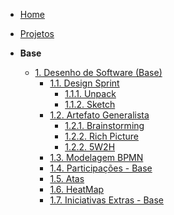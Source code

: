 <!-- docs/_sidebar.md -->

- [Home](/)
- [Projetos](/Projeto/Projeto.md)

- **Base**
  - [1. Desenho de Software (Base)](/Base/1.Base.md)
    - [1.1. Design Sprint](/Base/DesingSprint/1.1.DesignSprint.md)
      - [1.1.1. Unpack](/Base/DesignSprint/unpack.md)
      - [1.1.2. Sketch](/Base/DesignSprint/sketch.md)
    - [1.2. Artefato Generalista](/Base/ArtefatosGeneralistas/1.2.ArtefatoGeneralista.md)
      - [1.2.1. Brainstorming](/Base/ArtefatosGeneralistas/1.2.1.Brainstorming.md)
      - [1.2.2. Rich Picture](/Base/ArtefatosGeneralistas/1.2.2.RichPicture.md)
      - [1.2.2. 5W2H](/Base/ArtefatosGeneralistas/1.2.3.5W2H.md)
    - [1.3. Modelagem BPMN](/Base/BPMN/1.3.ModelagemBPMN.md)
    - [1.4. Participações - Base](/Base/Participacoes/1.4.ParticipacoesBase.md)
    - [1.5. Atas](/Base/1.5.atas.md.md)
    - [1.6. HeatMap](/Base/1.6.heatmap.md)
    - [1.7. Iniciativas Extras - Base](/Base/1.7.iniciativasExtras.md)


